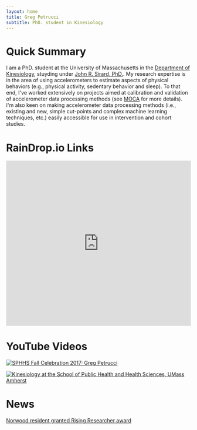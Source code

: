 ```yaml
---
layout: home
title: Greg Petrucci
subtitle: PhD. student in Kinesiology
---
```


# Quick Summary

I am a PhD. student at the University of Massachusetts in the [Department of Kinesiology](https://www.umass.edu/sphhs/kinesiology), stuyding under [John R. Sirard, PhD.](https://blogs.umass.edu/pahl/about-us/bios/john-sirard/). My research expertise is in the area of using accelerometers to estimate aspects of physical behaviors (e.g., physical activity, sedentary behavior and sleep). To that end, I've worked extensively on projects aimed at calibration and validation of accelerometer data processing methods (see [MOCA](https://gregpetrucci.com/moca/) for more details). I'm also keen on making accelerometer data processing methods (i.e., existing and new, simple cut-points and complex machine learning techniques, etc.) easily accessible for use in intervention and cohort studies.  

# RainDrop.io Links
<iframe style="border: 1; width: 100%; height: 450px;" allowfullscreen frameborder="0" src="https://raindrop.io/gpetrucci/social-links-42350973/embed"></iframe>

# YouTube Videos
[![SPHHS Fall Celebration 2017: Greg Petrucci](https://img.youtube.com/vi/0TDji8iK6iw?si=7cGVXti_HNqVPIri/default.jpg)](https://youtu.be/0TDji8iK6iw?si=7cGVXti_HNqVPIri)

[![Kinesiology at the School of Public Health and Health Sciences, UMass Amherst](https://img.youtube.com/vi/O1NxXq7pszA?si=CTQYDhgCvJYY6j4H/default.jpg)](https://youtu.be/O1NxXq7pszA?si=CTQYDhgCvJYY6j4H)

# News
[Norwood resident granted Rising Researcher award](https://www.wickedlocal.com/story/transcript-bulletin/2016/12/17/norwood-resident-granted-rising-researcher/23980246007)
